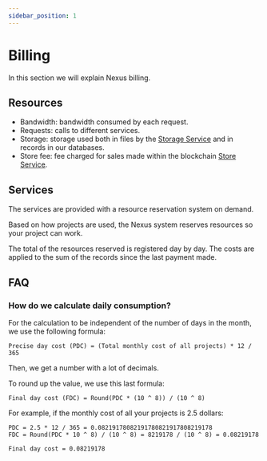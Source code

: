 ```yaml
---
sidebar_position: 1
---
```


# Billing

In this section we will explain Nexus billing.

## Resources
- Bandwidth: bandwidth consumed by each request.
- Requests: calls to different services.
- Storage: storage used both in files by the [Storage Service](../services/storage.md) and in records in our databases.
- Store fee: fee charged for sales made within the blockchain [Store Service](../services/store.md).

## Services

The services are provided with a resource reservation system on demand.

Based on how projects are used, the Nexus system reserves resources so your project can work.

The total of the resources reserved is registered day by day. The costs are applied to the sum of the records since the last payment made.

## FAQ

### How do we calculate daily consumption?
For the calculation to be independent of the number of days in the month, we use the following formula:

```
Precise day cost (PDC) = (Total monthly cost of all projects) * 12 / 365
```

Then, we get a number with a lot of decimals.

To round up the value, we use this last formula:

```
Final day cost (FDC) = Round(PDC * (10 ^ 8)) / (10 ^ 8)
```

For example, if the monthly cost of all your projects is 2.5 dollars:

```
PDC = 2.5 * 12 / 365 = 0.08219178082191780821917808219178
FDC = Round(PDC * 10 ^ 8) / (10 ^ 8) = 8219178 / (10 ^ 8) = 0.08219178

Final day cost = 0.08219178
```
